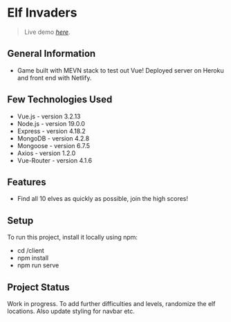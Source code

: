 # Elf Invaders

> Live demo [_here_](elf-invaders.netlify.app). <!-- If you have the project hosted somewhere, include the link here. -->

## General Information

- Game built with MEVN stack to test out Vue! Deployed server on Heroku and front end with Netlify.

## Few Technologies Used

- Vue.js - version 3.2.13
- Node.js - version 19.0.0
- Express - version 4.18.2
- MongoDB - version 4.2.8
- Mongoose - version 6.7.5
- Axios - version 1.2.0
- Vue-Router - version 4.1.6

## Features

- Find all 10 elves as quickly as possible, join the high scores!

## Setup

To run this project, install it locally using npm:

- cd /client
- npm install
- npm run serve

## Project Status

Work in progress. To add further difficulties and levels, randomize the elf locations. Also update styling for navbar etc.
